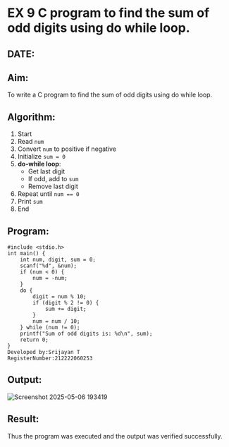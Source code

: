 # EX 9 C program to find the sum of odd digits using do while loop.
## DATE:
## Aim:
To write a C program to find the sum of odd digits using do while loop.

## Algorithm:
1. Start  
2. Read `num`  
3. Convert `num` to positive if negative  
4. Initialize `sum = 0`  
5. **do-while loop**:  
   - Get last digit  
   - If odd, add to `sum`  
   - Remove last digit  
6. Repeat until `num == 0`  
7. Print `sum`  
8. End  

## Program:
```
#include <stdio.h>
int main() {
    int num, digit, sum = 0;
    scanf("%d", &num);
    if (num < 0) {
        num = -num;
    }
    do {
        digit = num % 10;
        if (digit % 2 != 0) { 
            sum += digit;
        }
        num = num / 10;
    } while (num != 0);
    printf("Sum of odd digits is: %d\n", sum);
    return 0;
}
Developed by:Srijayan T
RegisterNumber:212222060253
```

## Output:
![Screenshot 2025-05-06 193419](https://github.com/user-attachments/assets/4c5fb6fd-e18b-4bbe-929b-7d656dac7228)

## Result:
Thus the program was executed and the output was verified successfully.
